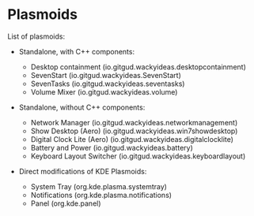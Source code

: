 # Plasmoids

List of plasmoids:

- Standalone, with C++ components:
    - Desktop containment (io.gitgud.wackyideas.desktopcontainment)
    - SevenStart (io.gitgud.wackyideas.SevenStart)
    - SevenTasks (io.gitgud.wackyideas.seventasks)
    - Volume Mixer (io.gitgud.wackyideas.volume)

- Standalone, without C++ components:
    - Network Manager (io.gitgud.wackyideas.networkmanagement)
    - Show Desktop (Aero) (io.gitgud.wackyideas.win7showdesktop)
    - Digital Clock Lite (Aero) (io.gitgud.wackyideas.digitalclocklite)
    - Battery and Power (io.gitgud.wackyideas.battery)
    - Keyboard Layout Switcher (io.gitgud.wackyideas.keyboardlayout)

- Direct modifications of KDE Plasmoids:
    - System Tray (org.kde.plasma.systemtray)
    - Notifications (org.kde.plasma.notifications)
    - Panel (org.kde.panel)
